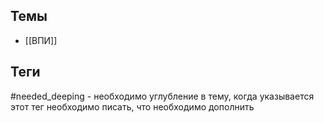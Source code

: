 ## Темы
- [[ВПИ]]

## Теги
#needed_deeping - необходимо углубление в тему, когда указывается этот тег необходимо писать, что необходимо дополнить